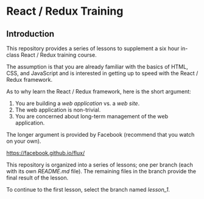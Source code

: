 # React / Redux Training

## Introduction

This repository provides a series of lessons to supplement a six hour
in-class React / Redux training course.

The assumption is that you are already familiar with the basics of HTML,
CSS, and JavaScript and is interested in getting up to speed with the
React / Redux framework.

As to why learn the React / Redux framework, here is the short argument:

1) You are building a *web application* vs. a *web site*.
2) The web application is non-trivial.
3) You are concerned about long-term management of the web application.

The longer argument is provided by Facebook (recommend that you watch on
your own).

https://facebook.github.io/flux/

This repository is organized into a series of lessons; one per branch (each
with its own *README.md* file). The remaining files in the branch provide
the final result of the lesson.

To continue to the first lesson, select the branch named *lesson_1*.
